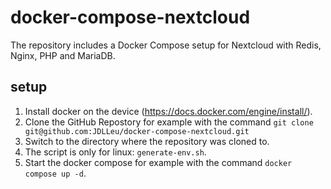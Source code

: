 # docker-compose-nextcloud
The repository includes a Docker Compose setup for Nextcloud with Redis, Nginx, PHP and MariaDB.

## setup
1. Install docker on the device (https://docs.docker.com/engine/install/).
2. Clone the GitHub Repostory for example with the command `git clone git@github.com:JDLLeu/docker-compose-nextcloud.git`
3. Switch to the directory where the repository was cloned to.
4. The script is only for linux: `generate-env.sh`.
5. Start the docker compose for example with the command `docker compose up -d`.
